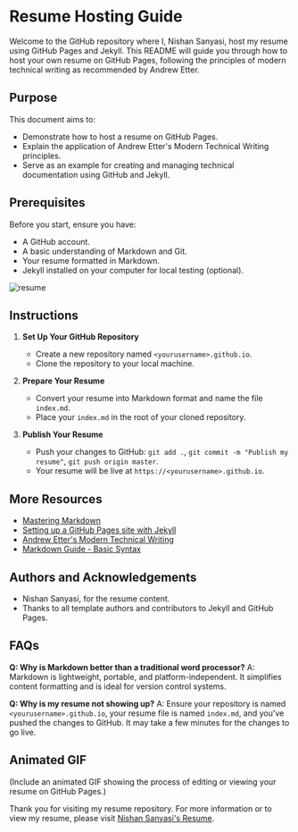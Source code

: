 # Resume Hosting Guide

Welcome to the GitHub repository where I, Nishan Sanyasi, host my resume using GitHub Pages and Jekyll. This README will guide you through how to host your own resume on GitHub Pages, following the principles of modern technical writing as recommended by Andrew Etter.

## Purpose

This document aims to:
- Demonstrate how to host a resume on GitHub Pages.
- Explain the application of Andrew Etter's Modern Technical Writing principles.
- Serve as an example for creating and managing technical documentation using GitHub and Jekyll.

## Prerequisites

Before you start, ensure you have:
- A GitHub account.
- A basic understanding of Markdown and Git.
- Your resume formatted in Markdown.
- Jekyll installed on your computer for local testing (optional).

 ![resume](https://github.com/foreverbulking/foreverbulking.github.io/assets/63769634/fc5b9fc3-1881-4e4a-97ac-51141e07f851)



## Instructions

1. **Set Up Your GitHub Repository**
   - Create a new repository named `<yourusername>.github.io`.
   - Clone the repository to your local machine.

2. **Prepare Your Resume**
   - Convert your resume into Markdown format and name the file `index.md`.
   - Place your `index.md` in the root of your cloned repository.
     
3. **Publish Your Resume**
   - Push your changes to GitHub: `git add .`, `git commit -m "Publish my resume"`, `git push origin master`.
   - Your resume will be live at `https://<yourusername>.github.io`.

## More Resources

- [Mastering Markdown](https://guides.github.com/features/mastering-markdown/)
- [Setting up a GitHub Pages site with Jekyll](https://docs.github.com/en/pages/setting-up-a-github-pages-site-with-jekyll)
- [Andrew Etter's Modern Technical Writing](https://www.amazon.com/Modern-Technical-Writing-Introduction-Documentation-ebook/dp/B01A2QL9SS)
- [Markdown Guide - Basic Syntax ](https://www.markdownguide.org/basic-syntax/)

## Authors and Acknowledgements

- Nishan Sanyasi, for the resume content.
- Thanks to all template authors and contributors to Jekyll and GitHub Pages.

## FAQs

**Q: Why is Markdown better than a traditional word processor?**
A: Markdown is lightweight, portable, and platform-independent. It simplifies content formatting and is ideal for version control systems.

**Q: Why is my resume not showing up?**
A: Ensure your repository is named `<yourusername>.github.io`, your resume file is named `index.md`, and you've pushed the changes to GitHub. It may take a few minutes for the changes to go live.

## Animated GIF

(Include an animated GIF showing the process of editing or viewing your resume on GitHub Pages.)

Thank you for visiting my resume repository. For more information or to view my resume, please visit [Nishan Sanyasi's Resume](https://<yourusername>.github.io).
